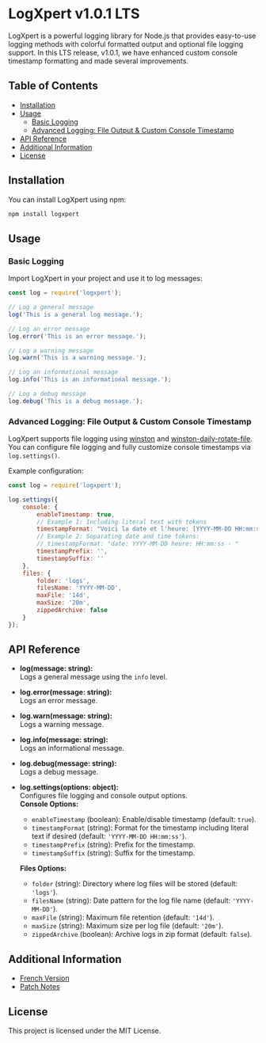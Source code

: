 # LogXpert v1.0.1 LTS

LogXpert is a powerful logging library for Node.js that provides easy-to-use logging methods with colorful formatted output and optional file logging support. In this LTS release, v1.0.1, we have enhanced custom console timestamp formatting and made several improvements.

## Table of Contents
- [Installation](#installation)
- [Usage](#usage)
  - [Basic Logging](#basic-logging)
  - [Advanced Logging: File Output & Custom Console Timestamp](#advanced-logging-file-output--custom-console-timestamp)
- [API Reference](#api-reference)
- [Additional Information](#additional-information)
- [License](#license)

## Installation

You can install LogXpert using npm:

```sh
npm install logxpert
```

## Usage

### Basic Logging

Import LogXpert in your project and use it to log messages:

```js
const log = require('logxpert');

// Log a general message
log('This is a general log message.');

// Log an error message
log.error('This is an error message.');

// Log a warning message
log.warn('This is a warning message.');

// Log an informational message
log.info('This is an informational message.');

// Log a debug message
log.debug('This is a debug message.');
```

### Advanced Logging: File Output & Custom Console Timestamp

LogXpert supports file logging using [winston](https://github.com/winstonjs/winston) and [winston-daily-rotate-file](https://github.com/winstonjs/winston-daily-rotate-file). You can configure file logging and fully customize console timestamps via `log.settings()`.

Example configuration:

```js
const log = require('logxpert');

log.settings({ 
    console: { 
        enableTimestamp: true,
        // Example 1: Including literal text with tokens
        timestampFormat: "Voici la date et l'heure: [YYYY-MM-DD HH:mm:ss] - ",
        // Example 2: Separating date and time tokens:
        // timestampFormat: "date: YYYY-MM-DD heure: HH:mm:ss - "
        timestampPrefix: '',
        timestampSuffix: ''
    },
    files: { 
        folder: 'logs', 
        filesName: 'YYYY-MM-DD', 
        maxFile: '14d', 
        maxSize: '20m', 
        zippedArchive: false
    }
});
```

## API Reference

- **log(message: string):**  
  Logs a general message using the `info` level.

- **log.error(message: string):**  
  Logs an error message.

- **log.warn(message: string):**  
  Logs a warning message.

- **log.info(message: string):**  
  Logs an informational message.

- **log.debug(message: string):**  
  Logs a debug message.

- **log.settings(options: object):**  
  Configures file logging and console output options.  
  **Console Options:**
  - `enableTimestamp` (boolean): Enable/disable timestamp (default: `true`).
  - `timestampFormat` (string): Format for the timestamp including literal text if desired (default: `'YYYY-MM-DD HH:mm:ss'`).
  - `timestampPrefix` (string): Prefix for the timestamp.
  - `timestampSuffix` (string): Suffix for the timestamp.
  
  **Files Options:**
  - `folder` (string): Directory where log files will be stored (default: `'logs'`).
  - `filesName` (string): Date pattern for the log file name (default: `'YYYY-MM-DD'`).
  - `maxFile` (string): Maximum file retention (default: `'14d'`).
  - `maxSize` (string): Maximum size per log file (default: `'20m'`).
  - `zippedArchive` (boolean): Archive logs in zip format (default: `false`).

## Additional Information

- [French Version](./README.fr.md)
- [Patch Notes](./PATCHNOTE.md)

## License

This project is licensed under the MIT License.